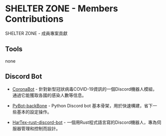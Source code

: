 # SHELTER ZONE - Members Contributions
SHELTER ZONE - 成員專案貢獻

## Tools
 none
## Discord Bot
- [CoronaBot](https://github.com/rixinsc/CoronaBot/tree/e3090a5d428e4bad41a123180c94237c6ae5a893) - 針對新型冠狀病毒COVID-19資訊的一個Discord機器人模組，通過它能獲取各國的感染人數等信息。

- [PyBot-backBone](https://github.com/Proladon/PyBot-backBone) - Python Discord bot 基本骨架，用於快速構建，省下一些基本的設定操作。

- [HarTex-rust-discord-bot](https://github.com/HT-Studios/HarTex-rust-discord-bot) - 一個用Rust程式語言寫的Discord機器人，專為伺服器管理和控制而設計。
